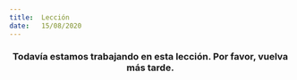 ```yaml
---
title:  Lección
date:   15/08/2020
---
```


### <center>Todavía estamos trabajando en esta lección. Por favor, vuelva más tarde.</center>